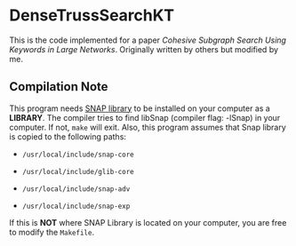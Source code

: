 # DenseTrussSearchKT
This is the code implemented for a paper *Cohesive Subgraph Search Using Keywords in Large Networks*. Originally written by others but modified by me.

## Compilation Note
This program needs [SNAP library](https://snap.stanford.edu/) to be installed on your computer as a **LIBRARY**. The compiler tries to find libSnap (compiler flag: -lSnap) in your computer. If not, `make` will exit. Also, this program assumes that Snap library is copied to the following paths:

- `/usr/local/include/snap-core`

- `/usr/local/include/glib-core`

- `/usr/local/include/snap-adv`

- `/usr/local/include/snap-exp`

If this is **NOT** where SNAP Library is located on your computer, you are free to modify the `Makefile`.
